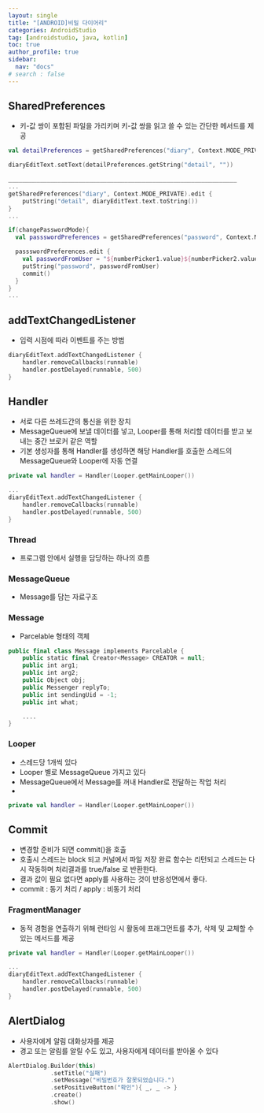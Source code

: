 ```yaml
---
layout: single
title: "[ANDROID]비밀 다이어리"
categories: AndroidStudio
tag: [androidstudio, java, kotlin]
toc: true
author_profile: true
sidebar:
  nav: "docs"
# search : false
---
```


## SharedPreferences

- 키-값 쌍이 포함된 파일을 가리키며 키-값 쌍을 읽고 쓸 수 있는 간단한 메서드를 제공

```kotlin
val detailPreferences = getSharedPreferences("diary", Context.MODE_PRIVATE)

diaryEditText.setText(detailPreferences.getString("detail", ""))

_________________________________________________________________
...
getSharedPreferences("diary", Context.MODE_PRIVATE).edit {
    putString("detail", diaryEditText.text.toString())
}
...
```

```kotlin
if(changePasswordMode){
  val passswordPreferences = getSharedPreferences("password", Context.MODE_PRIVATE)]

  passswordPreferences.edit {
    val passwordFromUser = "${numberPicker1.value}${numberPicker2.value}${numberPicker3.value}"
    putString("password", passwordFromUser)
    commit()
  }
}
...
```

## addTextChangedListener

- 입력 시점에 따라 이벤트를 주는 방법

```kotlin
diaryEditText.addTextChangedListener {
    handler.removeCallbacks(runnable)
    handler.postDelayed(runnable, 500)
}
```

## Handler

- 서로 다른 쓰레드간의 통신을 위한 장치
- MessageQueue에 보낼 데이터를 넣고, Looper를 통해 처리할 데이터를 받고 보내는 중간 브로커 같은 역할
- 기본 생성자를 통해 Handler를 생성하면 해당 Handler를 호출한 스레드의 MessageQueue와 Looper에 자동 연결

```kotlin
private val handler = Handler(Looper.getMainLooper())

...
diaryEditText.addTextChangedListener {
    handler.removeCallbacks(runnable)
    handler.postDelayed(runnable, 500)
}
```

### Thread

- 프로그램 안에서 실행을 담당하는 하나의 흐름

### MessageQueue

- Message를 담는 자료구조

### Message

- Parcelable 형태의 객체

```kotlin
public final class Message implements Parcelable {
    public static final Creator<Message> CREATOR = null;
    public int arg1;
    public int arg2;
    public Object obj;
    public Messenger replyTo;
    public int sendingUid = -1;
    public int what;

    ....
}
```

### Looper

- 스레드당 1개씩 있다
- Looper 별로 MessageQueue 가지고 있다
- MessageQueue에서 Message를 꺼내 Handler로 전달하는 작업 처리
-

```kotlin
private val handler = Handler(Looper.getMainLooper())
```

## Commit

- 변경할 준비가 되면 commit()을 호출
- 호출시 스레드는 block 되고 커널에서 파일 저장 완료 함수는 리턴되고 스레드는 다시 작동하며 처리결과를 true/false 로 반환한다.
- 결과 값이 필요 없다면 apply를 사용하는 것이 반응성면에서 좋다.
- commit : 동기 처리 / apply : 비동기 처리

### FragmentManager

- 동적 경험을 연출하기 위해 런타임 시 활동에 프래그먼트를 추가, 삭제 및 교체할 수 있는 메서드를 제공

```kotlin
private val handler = Handler(Looper.getMainLooper())

...
diaryEditText.addTextChangedListener {
    handler.removeCallbacks(runnable)
    handler.postDelayed(runnable, 500)
}
```

## AlertDialog

- 사용자에게 알림 대화상자를 제공
- 경고 또는 알림를 알릴 수도 있고, 사용자에게 데이터를 받아올 수 있다

```kotlin
AlertDialog.Builder(this)
            .setTitle("실패")
            .setMessage("비밀번호가 잘못되었습니다.")
            .setPositiveButton("확인"){ _, _ -> }
            .create()
            .show()
```
